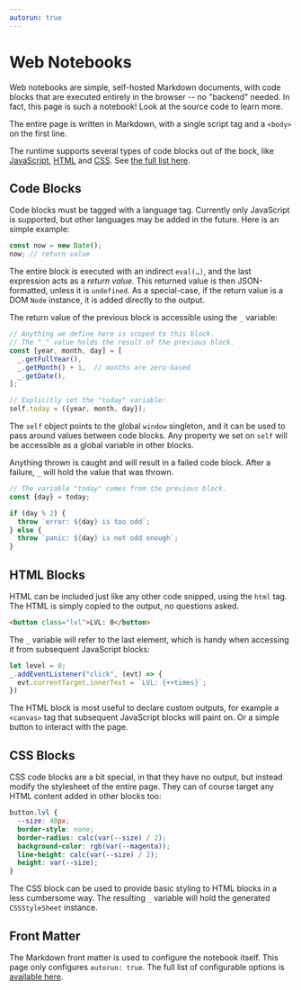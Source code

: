 ```yaml
---
autorun: true
---
```


# Web Notebooks

Web notebooks are simple, self-hosted Markdown documents, with code blocks that
are executed entirely in the browser -- no "backend" needed. In fact, this page
is such a notebook! Look at the source code to learn more.

The entire page is written in Markdown, with a single script tag and a
`<body>` on the first line.

The runtime supports several types of code blocks out of the bock, like
[JavaScript](#code-blocks), [HTML](#html-blocks) and [CSS](#css-blocks). See
[the full list here](/code-blocks).

## Code Blocks

Code blocks must be tagged with a language tag. Currently only JavaScript is
supported, but other languages may be added in the future. Here is an simple
example:

```js
const now = new Date();
now; // return value
```

The entire block is executed with an indirect `eval(…)`, and the last
expression acts as a _return value_. This returned value is then
JSON-formatted, unless it is `undefined`. As a special-case, if the return
value is a DOM `Node` instance, it is added directly to the output.

The return value of the previous block is accessible using the `_` variable:

```js
// Anything we define here is scoped to this block.
// The "_" value holds the result of the previous block.
const [year, month, day] = [
  _.getFullYear(),
  _.getMonth() + 1,  // months are zero-based
  _.getDate(),
];

// Explicitly set the "today" variable:
self.today = ({year, month, day});
```

The `self` object points to the global `window` singleton, and it can be used
to pass around values between code blocks. Any property we set on `self` will
be accessible as a global variable in other blocks.

Anything thrown is caught and will result in a failed code block. After a
failure, `_` will hold the value that was thrown.

```js
// The variable "today" comes from the previous block.
const {day} = today;

if (day % 2) {
  throw `error: ${day} is too odd`;
} else {
  throw `panic: ${day} is not odd enough`;
}
```

## HTML Blocks

HTML can be included just like any other code snipped, using the `html` tag.
The HTML is simply copied to the output, no questions asked.


```html
<button class="lvl">LVL: 0</button>
```

The `_` variable will refer to the last element, which is handy when accessing
it from subsequent JavaScript blocks:

```js
let level = 0;
_.addEventListener("click", (evt) => {
  evt.currentTarget.innerText = `LVL: {++times}`;
})
```

The HTML block is most useful to declare custom outputs, for example a
`<canvas>` tag that subsequent JavaScript blocks will paint on. Or a simple
button to interact with the page.

## CSS Blocks

CSS code blocks are a bit special, in that they have no output, but instead
modify the stylesheet of the entire page. They can of course target any HTML
content added in other blocks too:

```css
button.lvl {
  --size: 48px;
  border-style: none;
  border-radius: calc(var(--size) / 2);
  background-color: rgb(var(--magenta));
  line-height: calc(var(--size) / 2);
  height: var(--size);
}
```

The CSS block can be used to provide basic styling to HTML blocks in a less
cumbersome way. The resulting `_` variable will hold the generated
`CSSStyleSheet` instance.

## Front Matter

The Markdown front matter is used to configure the notebook itself. This page
only configures `autorun: true`. The full list of configurable options is
[available here](/config).
